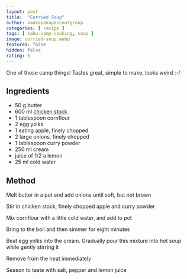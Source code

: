 ```yaml
---
layout: post
title:  "Curried Soup"
author: kaukapakapascoutgroup
categories: [ recipe ]
tags: [ kahu-camp-cooking, soup ]
image: curried-soup.webp
featured: false
hidden: false
rating: 5
---
```


One of those camp things! Tastes great, simple to make, looks weird :-/

## Ingredients

* 50 g butter
* 600 ml [chicken stock](/chicken-broth/)
* 1 tablespoon cornflour
* 2 egg yolks
* 1 eating apple, finely chopped
* 2 large onions, finely chopped
* 1 tablespoon curry powder
* 250 ml cream
* juice of 1/2 a lemon
* 25 ml cold water

## Method

Melt butter in a pot and add onions until soft, but not brown

Stir in chicken stock, finely chopped apple and curry powder

Mix cornflour with a little cold water, and add to pot

Bring to the boil and then simmer for eight minutes

Beat egg yolks into the cream. Gradually pour this mixture into hot soup while gently stirring it

Remove from the heat immediately

Season to taste with salt, pepper and lemon juice
